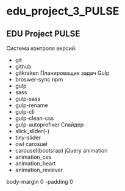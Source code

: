 # edu_project_3_PULSE
EDU Project PULSE
--------------------------------------------------------
Система контроля версий:
- git
- github
- gitkraken
Планироващик задач Gulp
 - broswer-sync
npm
- gulp
- sass
- gulp-sass
- gulp-rename
- gulp-cli
- gulp-clean-css
- gulp-autoprefixer
Слайдер
- slick_slider(-)
- tiny-slider
- owl carosuel
- carousel(bootsrap)
jQuery
animation
- animation_css
- animation_heart
- animation_reviever

body-margin 0
    -padding 0
